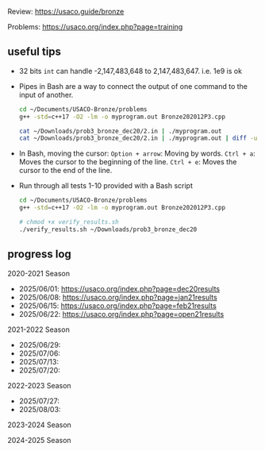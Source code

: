 Review: 
https://usaco.guide/bronze

Problems:
https://usaco.org/index.php?page=training

## useful tips

- 32 bits `int` can handle -2,147,483,648 to 2,147,483,647. i.e. 1e9 is ok

- Pipes in Bash are a way to connect the output of one command to the input of another.
    ```bash
    cd ~/Documents/USACO-Bronze/problems
    g++ -std=c++17 -O2 -lm -o myprogram.out Bronze202012P3.cpp

    cat ~/Downloads/prob3_bronze_dec20/2.in | ./myprogram.out
    cat ~/Downloads/prob3_bronze_dec20/2.in | ./myprogram.out | diff -u - ~/Downloads/prob3_bronze_dec20/2.out
    ```

- In Bash, moving the cursor: 
    `Option + arrow`: Moving by words.
    `Ctrl + a`: Moves the cursor to the beginning of the line.
    `Ctrl + e`: Moves the cursor to the end of the line.

- Run through all tests 1-10 provided with a Bash script
    ```bash
    cd ~/Documents/USACO-Bronze/problems
    g++ -std=c++17 -O2 -lm -o myprogram.out Bronze202012P3.cpp

    # chmod +x verify_results.sh
    ./verify_results.sh ~/Downloads/prob3_bronze_dec20
    ```

## progress log

2020-2021 Season
- 2025/06/01: https://usaco.org/index.php?page=dec20results
- 2025/06/08: https://usaco.org/index.php?page=jan21results
- 2025/06/15: https://usaco.org/index.php?page=feb21results
- 2025/06/22: https://usaco.org/index.php?page=open21results

2021-2022 Season
- 2025/06/29: 
- 2025/07/06:  
- 2025/07/13:  
- 2025/07/20: 

2022-2023 Season
- 2025/07/27: 
- 2025/08/03: 

2023-2024 Season

2024-2025 Season


